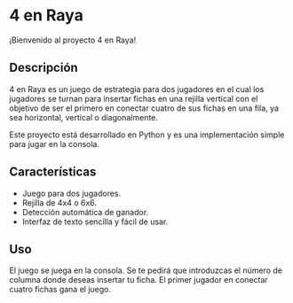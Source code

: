 # 4 en Raya

¡Bienvenido al proyecto 4 en Raya!

## Descripción

4 en Raya es un juego de estrategia para dos jugadores en el cual los jugadores se turnan para insertar fichas en una rejilla vertical con el objetivo de ser el primero en conectar cuatro de sus fichas en una fila, ya sea horizontal, vertical o diagonalmente.

Este proyecto está desarrollado en Python y es una implementación simple para jugar en la consola.

## Características

- Juego para dos jugadores.
- Rejilla de 4x4 o 6x6.
- Detección automática de ganador.
- Interfaz de texto sencilla y fácil de usar.

## Uso

El juego se juega en la consola. Se te pedirá que introduzcas el número de columna donde deseas insertar tu ficha. El primer jugador en conectar cuatro fichas gana el juego.
